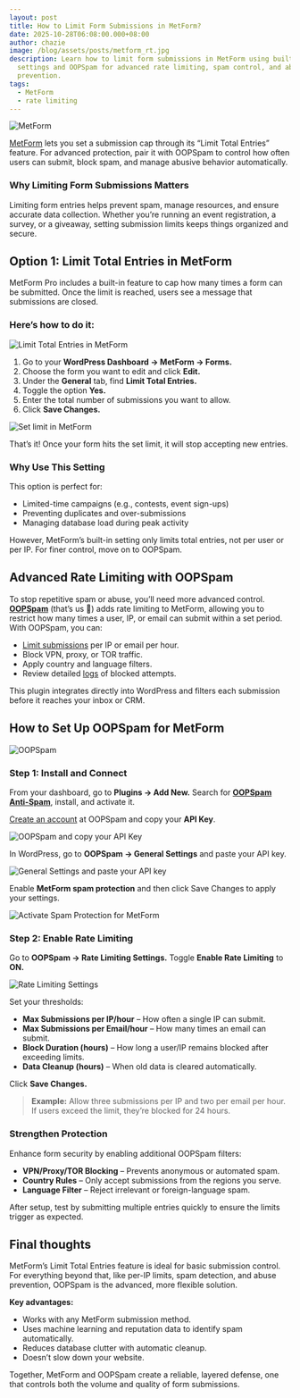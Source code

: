 ```yaml
---
layout: post
title: How to Limit Form Submissions in MetForm?
date: 2025-10-28T06:08:00.000+08:00
author: chazie
image: /blog/assets/posts/metform_rt.jpg
description: Learn how to limit form submissions in MetForm using built-in
  settings and OOPSpam for advanced rate limiting, spam control, and abuse
  prevention.
tags:
  - MetForm
  - rate limiting
---
```

![MetForm](/blog/assets/posts/metform.png "MetForm")

[MetForm](https://wpmet.com/plugin/metform/) lets you set a submission cap through its “Limit Total Entries” feature. For advanced protection, pair it with OOPSpam to control how often users can submit, block spam, and manage abusive behavior automatically.

### **Why Limiting Form Submissions Matters**

Limiting form entries helps prevent spam, manage resources, and ensure accurate data collection. Whether you’re running an event registration, a survey, or a giveaway, setting submission limits keeps things organized and secure.

## **Option 1: Limit Total Entries in MetForm**

MetForm Pro includes a built-in feature to cap how many times a form can be submitted. Once the limit is reached, users see a message that submissions are closed.

### **Here’s how to do it:**

![Limit Total Entries in MetForm](/blog/assets/posts/metform-forms.png "Limit Total Entries in MetForm")

1. Go to your **WordPress Dashboard → MetForm → Forms.**
2. Choose the form you want to edit and click **Edit.**
3. Under the **General** tab, find **Limit Total Entries.**
4. Toggle the option **Yes.**
5. Enter the total number of submissions you want to allow.
6. Click **Save Changes.**

![Set limit in MetForm](/blog/assets/posts/limit-form-entries-metform.png "Set limit in MetForm")

That’s it! Once your form hits the set limit, it will stop accepting new entries.

### **Why Use This Setting**

This option is perfect for:

* Limited-time campaigns (e.g., contests, event sign-ups)
* Preventing duplicates and over-submissions
* Managing database load during peak activity

However, MetForm’s built-in setting only limits total entries, not per user or per IP. For finer control, move on to OOPSpam.

## **Advanced Rate Limiting with OOPSpam**

To stop repetitive spam or abuse, you’ll need more advanced control. **[OOPSpam](https://www.oopspam.com/)** (that’s us 👋) adds rate limiting to MetForm, allowing you to restrict how many times a user, IP, or email can submit within a set period. With OOPSpam, you can:

* [Limit submissions](https://www.oopspam.com/blog/protecting-forms-with-rate-limiting-in-wordpress-using-oopspam) per IP or email per hour.
* Block VPN, proxy, or TOR traffic.
* Apply country and language filters.
* Review detailed [logs](https://help.oopspam.com/wordpress/form-entries/) of blocked attempts.

This plugin integrates directly into WordPress and filters each submission before it reaches your inbox or CRM.

## **How to Set Up OOPSpam for MetForm**

![OOPSpam ](/blog/assets/posts/oopspam-anti-spam-overview.png "OOPSpam ")

### **Step 1: Install and Connect**

From your dashboard, go to **Plugins → Add New.** Search for **[OOPSpam Anti-Spam](https://wordpress.org/plugins/oopspam-anti-spam/)**, install, and activate it.

[Create an account](https://app.oopspam.com/Identity/Account/Login) at OOPSpam and copy your **API Key**.

![OOPSpam and copy your API Key](/blog/assets/posts/oopspam-dashboard-api.png "OOPSpam and copy your API Key")

In WordPress, go to **OOPSpam → General Settings** and paste your API key.

![General Settings and paste your API key](/blog/assets/posts/oopspam-api-key.png "General Settings and paste your API key")

Enable **MetForm spam protection** and then click Save Changes to apply your settings.

![Activate Spam Protection for MetForm](/blog/assets/posts/activate-spam-protection-for-metform.png "Activate Spam Protection for MetForm")

### **Step 2: Enable Rate Limiting**

Go to **OOPSpam → Rate Limiting Settings.** Toggle **Enable Rate Limiting** to **ON.**

![Rate Limiting Settings](/blog/assets/posts/rate-limiting-settings.png "Rate Limiting Settings")

Set your thresholds:

* **Max Submissions per IP/hour** – How often a single IP can submit.
* **Max Submissions per Email/hour** – How many times an email can submit.
* **Block Duration (hours)** – How long a user/IP remains blocked after exceeding limits.
* **Data Cleanup (hours)** – When old data is cleared automatically.

Click **Save Changes.**

> **Example:** Allow three submissions per IP and two per email per hour. If users exceed the limit, they’re blocked for 24 hours.

### **Strengthen Protection**

Enhance form security by enabling additional OOPSpam filters:

* **VPN/Proxy/TOR Blocking** – Prevents anonymous or automated spam.
* **Country Rules** – Only accept submissions from the regions you serve.
* **Language Filter** – Reject irrelevant or foreign-language spam.

After setup, test by submitting multiple entries quickly to ensure the limits trigger as expected.

## **Final thoughts**

MetForm’s Limit Total Entries feature is ideal for basic submission control. For everything beyond that, like per-IP limits, spam detection, and abuse prevention, OOPSpam is the advanced, more flexible solution.

**Key advantages:**

* Works with any MetForm submission method.
* Uses machine learning and reputation data to identify spam automatically.
* Reduces database clutter with automatic cleanup.
* Doesn’t slow down your website.

Together, MetForm and OOPSpam create a reliable, layered defense, one that controls both the volume and quality of form submissions.
